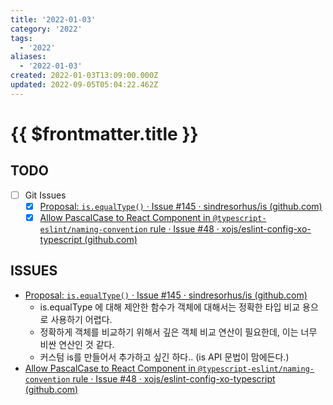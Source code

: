 ```yaml
---
title: '2022-01-03'
category: '2022'
tags:
  - '2022'
aliases:
  - '2022-01-03'
created: 2022-01-03T13:09:00.000Z
updated: 2022-09-05T05:04:22.462Z
---
```


# {{ $frontmatter.title }}

## TODO

- [ ] Git Issues
  - [x] [Proposal: `is.equalType()` · Issue #145 · sindresorhus/is (github.com)](https://github.com/sindresorhus/is/issues/145)
  - [x] [Allow PascalCase to React Component in `@typescript-eslint/naming-convention` rule · Issue #48 · xojs/eslint-config-xo-typescript (github.com)](https://github.com/xojs/eslint-config-xo-typescript/issues/48)

## ISSUES

- [Proposal: `is.equalType()` · Issue #145 · sindresorhus/is (github.com)](https://github.com/sindresorhus/is/issues/145)
  - is.equalType 에 대해 제안한 함수가 객체에 대해서는 정확한 타입 비교 용으로 사용하기 어렵다.
  - 정확하게 객체를 비교하기 위해서 깊은 객체 비교 연산이 필요한데, 이는 너무 비싼 연산인 것 같다.
  - 커스텀 is를 만들어서 추가하고 싶긴 하다.. (is API 문법이 맘에든다.)
- [Allow PascalCase to React Component in `@typescript-eslint/naming-convention` rule · Issue #48 · xojs/eslint-config-xo-typescript (github.com)](https://github.com/xojs/eslint-config-xo-typescript/issues/48)
